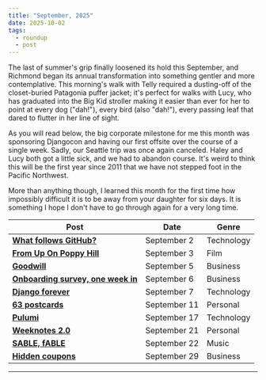```yaml
---
title: "September, 2025"
date: 2025-10-02
tags:
  - roundup
  - post
---
```


The last of summer's grip finally loosened its hold this September, and Richmond began its annual transformation into something gentler and more contemplative. This morning's walk with Telly required a dusting-off of the closet-buried Patagonia puffer jacket; it's perfect for walks with Lucy, who has graduated into the Big Kid stroller making it easier than ever for her to point at every dog ("dah!"), every bird (also "dah!"), every passing leaf that dared to flutter in her line of sight.

As you will read below, the big corporate milestone for me this month was sponsoring Djangocon and having our first offsite over the course of a single week. Sadly, our Seattle trip was once again canceled. Haley and Lucy both got a little sick, and we had to abandon course. It's weird to think this will be the first year since 2011 that we have not stepped foot in the Pacific Northwest.

More than anything though, I learned this month for the first time how impossibly difficult it is to be away from your daughter for six days. It is something I hope I don't have to go through again for a very long time.

| Post                                                                                   | Date         | Genre      |
| -------------------------------------------------------------------------------------- | ------------ | ---------- |
| **[What follows GitHub?](https://jmduke.com/posts/post/github-next/)**                 | September 2  | Technology |
| **[From Up On Poppy Hill](https://jmduke.com/posts/post/from-up-on-poppy-hill/)**      | September 3  | Film       |
| **[Goodwill](https://jmduke.com/posts/post/goodwill/)**                                | September 5  | Business   |
| **[Onboarding survey, one week in](https://jmduke.com/posts/post/onboarding-survey/)** | September 6  | Business   |
| **[Django forever](https://jmduke.com/posts/post/django/)**                            | September 7  | Technology |
| **[63 postcards](https://jmduke.com/posts/post/63-postcards/)**                        | September 11 | Personal   |
| **[Pulumi](https://jmduke.com/posts/post/pulumi/)**                                    | September 17 | Technology |
| **[Weeknotes 2.0](https://jmduke.com/posts/post/weeknotes-2/)**                        | September 21 | Personal   |
| **[SABLE, fABLE](https://jmduke.com/posts/post/fable-sable/)**                         | September 22 | Music      |
| **[Hidden coupons](https://jmduke.com/posts/post/stripe-intangible-coupons/)**         | September 29 | Business   |

---
